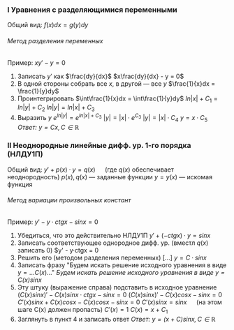 ### I Уравнения с разделяющимися переменными
Общий вид:
    $f(x)dx = g(y)dy$

###### Метод разделения переменных
Пример: $xy' - y =0$
1. Записать $y'$ как $\frac{dy}{dx}$
    $x\frac{dy}{dx} - y = 0$ 
2. В одной стороны собрать все $x$, в другой — все $y$
    $\frac{1}{x}dx = \frac{1}{y}dy$
3. Проинтегрировать
    $\int\frac{1}{x}dx = \int\frac{1}{y}dy$
    $ln|x| + C_{1} = ln|y| + C_{2}$
    $ln|y| = ln|x| + C_{3}$
4. Выразить $y$
    $e^{ln|y|} = e^{ln|x| + C_{3}}$
    $|y| = |x| · e^{C_{3}}$
    $|y| = |x| · C_{4}$
    $y = x · C_{5}$
    <i>Ответ: $y = Cx, C \in \mathbb{R}$ </i>


### II Неоднородные линейные дифф. ур. 1-го порядка (НЛДУ1П)
Общий вид:
    $y' + p(x)·y = q(x)$ &ensp;&ensp; (где $q(x)$ обеспечивает неоднородность)
    $p(x), q(x)$ — заданные функции
    $y = y(x)$ — искомая функция

###### Метод вариации произвольных констант
Пример:
    $y' - y·ctgx - sinx = 0$
1. Убедиться, что это действительно НЛДУ1П
    $y' + (-ctgx)·y = sinx$
2. Записать соответствующее однородное дифф. ур. (вместл $q(x)$ записать $0$)
    $y' - y·ctgx = 0
3. Решить его (методом разделения переменных)
    $[...]$
    $y = C·sinx$
4. Записать фразу "Будем искать решение исходного уравнения в виде $y = ...C(x)...$"
    <i>Будем искать решение исходного уравнения в виде $y = C(x)sinx$ </i>
5. Эту штуку (выражение справа) подставить в исходное уравнение
    $(C(x)sinx)' - C(x)sinx·ctgx - sinx = 0$
    $(C(x)sinx)' - C(x)cosx - sinx = 0$
    $C'(x)sinx + C(x)cosx - C(x)cosx - sinx = 0$
    $C'(x)sinx = sinx$ &ensp;&ensp; (на этом шаге C(x) должен пропасть)
    $C'(x) = 1$
    $C(x) = x + C_{1}$
6. Заглянуть в пункт 4 и записать ответ
    <i>Ответ: $y = (x + C)sinx, C \in \mathbb{R}$ </i>
